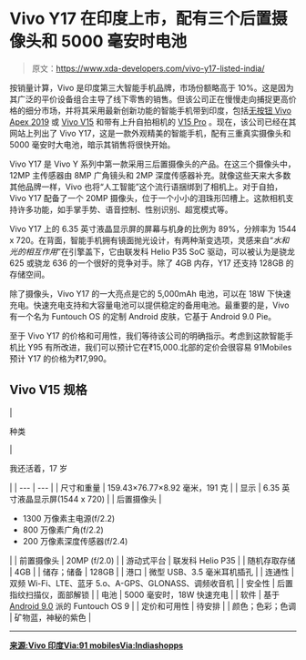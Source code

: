 # Vivo Y17 在印度上市，配有三个后置摄像头和 5000 毫安时电池

> 原文：<https://www.xda-developers.com/vivo-y17-listed-india/>

按销量计算，Vivo 是印度第三大智能手机品牌，市场份额略高于 10%。这是因为其广泛的平价设备组合主导了线下零售的销售。但该公司正在慢慢走向捕捉更高价格的细分市场，并将其采用最新创新功能的智能手机带到印度，包括[无按钮 Vivo Apex 2019](https://www.xda-developers.com/vivo-apex-2019-no-ports-full-screen-fingerprint-scanner/) 或 [Vivo V15](https://www.xda-developers.com/vivo-v15-india-launch-helio-p70/) 和带有上升自拍相机的 [V15 Pro](https://www.xda-developers.com/vivo-v15-pro-hands-on-first-impressions-review/) 。现在，该公司已经在其网站上列出了 Vivo Y17，这是一款外观精美的智能手机，配有三重真实摄像头和 5000 毫安时大电池，暗示其销售将很快开始。

Vivo Y17 是 Vivo Y 系列中第一款采用三后置摄像头的产品。在这三个摄像头中，12MP 主传感器由 8MP 广角镜头和 2MP 深度传感器补充。就像这些天来大多数其他品牌一样，Vivo 也将“人工智能”这个流行语捆绑到了相机上。对于自拍，Vivo Y17 配备了一个 20MP 摄像头，位于一个小小的泪珠形凹槽上。这款相机支持许多功能，如手掌手势、语音控制、性别识别、超宽模式等。

Vivo Y17 上的 6.35 英寸液晶显示屏的屏幕与机身的比例为 89%，分辨率为 1544 x 720。在背面，智能手机拥有镜面抛光设计，有两种渐变选项，灵感来自“*水和光的相互作用*”在引擎盖下，它由联发科 Helio P35 SoC 驱动，可以被认为是骁龙 625 或骁龙 636 的一个很好的竞争对手。除了 4GB 内存，Y17 还支持 128GB 的存储空间。

除了摄像头，Vivo Y17 的一大亮点是它的 5,000mAh 电池，可以在 18W 下快速充电。快速充电支持和大容量电池可以提供稳定的备用电池。最重要的是，Vivo 有一个名为 Funtouch OS 的定制 Android 皮肤，它基于 Android 9.0 Pie。

至于 Vivo Y17 的价格和可用性，我们等待该公司的明确指示。考虑到这款智能手机比 Y95 有所改进，我们可以预计它在₹15,000.北部的定价会很容易 91Mobiles 预计 Y17 的价格为₹17,990。

## Vivo V15 规格

| 

种类

 | 

我还活着，17 岁

 |
| --- | --- |
| 尺寸和重量 | 159.43×76.77×8.92 毫米，191 克 |
| 显示 | 6.35 英寸液晶显示屏(1544 x 720) |
| 后置摄像头 | 

*   1300 万像素主电源(f/2.2)
*   800 万像素广角(f/2.2)
*   200 万像素深度传感器(f/2.4)

 |
| 前置摄像头 | 20MP (f/2.0) |
| 游动式平台 | 联发科 Helio P35 |
| 随机存取存储 | 4GB |
| 储存；储备 | 128GB |
| 港口 | 微型 USB、3.5 毫米耳机插孔 |
| 连通性 | 双频 Wi-Fi、LTE、蓝牙 5.o、A-GPS、GLONASS、调频收音机 |
| 安全性 | 后置指纹扫描仪，面部解锁 |
| 电池 | 5000 毫安时，18W 快速充电 |
| 软件 | 基于 [Android 9.0](https://www.xda-developers.com/tag/androidpie/) 派的 Funtouch OS 9 |
| 定价和可用性 | 待安排 |
| 颜色；色彩；色调 | 矿物蓝，神秘的紫色 |

* * *

[**来源:Vivo 印度**](https://www.vivo.com/in/products/y17)[**Via:91 mobiles**](https://www.91mobiles.com/hub/vivo-y17-launch-india-price-specifications-triple-rear-camera-phones/)[**Via:Indiashopps**](https://www.indiashopps.com/news/exclusive-vivo-y17-launched-in-india-at-a-price-of-rs-17990-pre-orders-begin-in-offline-stores/)